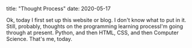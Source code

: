 title: "Thought Process"
date: 2020-05-17

Ok, today I first set up this website or blog. I don't know what to put in it. 
Still, probably, thoughts on the programming learning processI'm going through at present. 
Python, and then HTML, CSS, and then Computer Science. That's me, today.
